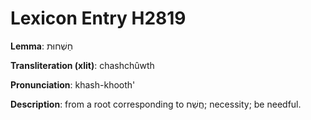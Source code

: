 # Lexicon Entry H2819

**Lemma**: חַשְׁחוּת

**Transliteration (xlit)**: chashchûwth

**Pronunciation**: khash-khooth'

**Description**:
from a root corresponding to חֲשַׁח; necessity; be needful.
